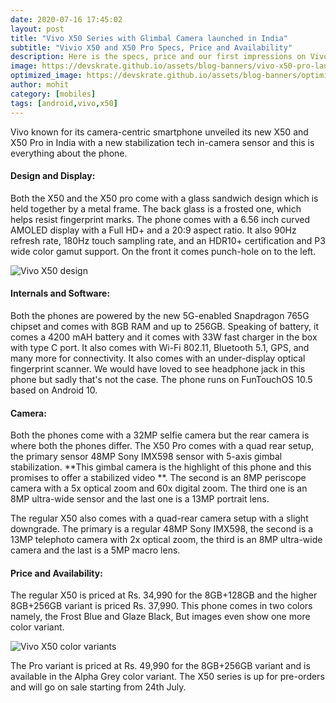 ```yaml
---
date: 2020-07-16 17:45:02
layout: post
title: "Vivo X50 Series with Glimbal Camera launched in India"
subtitle: "Vivio X50 and X50 Pro Specs, Price and Availability"
description: Here is the specs, price and our first impressions on Vivo X50 series.
image: https://devskrate.github.io/assets/blog-banners/vivo-x50-pro-launch.jpg
optimized_image: https://devskrate.github.io/assets/blog-banners/optimized/vivo-x50-pro-launch.webp
author: mohit
category: [mobiles]
tags: [android,vivo,x50]
---
```

Vivo known for its camera-centric smartphone unveiled its new X50 and X50 Pro in India with a new stabilization tech in-camera sensor and this is everything about the phone.

#### Design and Display:

Both the X50 and the X50 pro come with a glass sandwich design which is held together by a metal frame. The back glass is a frosted one, which helps resist fingerprint marks. The phone comes with a 6.56 inch curved AMOLED display with a Full HD+ and a 20:9 aspect ratio. It also 90Hz refresh rate, 180Hz touch sampling rate, and an HDR10+ certification and P3 wide color gamut support. On the front it comes punch-hole on to the left.

![Vivo X50 design](https://devskrate.github.io/assets/images/vivo/vivo-x50-design.jpg)

#### Internals and Software:

Both the phones are powered by the new 5G-enabled Snapdragon 765G chipset and comes with 8GB RAM and up to 256GB. Speaking of battery, it comes a 4200 mAH battery and it comes with 33W fast charger in the box with type C port. It also comes with Wi-Fi 802.11, Bluetooth 5.1, GPS, and many more for connectivity. It also comes with an under-display optical fingerprint scanner. We would have loved to see headphone jack in this phone but sadly that's not the case. The phone runs on FunTouchOS 10.5 based on Android 10.

#### Camera:

Both the phones come with a 32MP selfie camera but the rear camera is where both the phones differ. The X50 Pro comes with a quad rear setup, the primary sensor 48MP Sony IMX598 sensor with 5-axis gimbal stabilization. **This gimbal camera is the highlight of this phone and this promises to offer a stabilized video **. The second is an 8MP periscope camera with a 5x optical zoom and 60x digital zoom. The third one is an 8MP ultra-wide sensor and the last one is a 13MP portrait lens.

The regular X50 also comes with a quad-rear camera setup with a slight downgrade. The primary is a regular 48MP Sony IMX598, the second is a 13MP telephoto camera with 2x optical zoom, the third is an 8MP ultra-wide camera and the last is a 5MP macro lens.

#### Price and Availability:

The regular X50 is priced at Rs. 34,990 for the 8GB+128GB and the higher 8GB+256GB variant is priced Rs. 37,990. This phone comes in two colors namely, the Frost Blue and Glaze Black, But images even show one more color variant.

![Vivo X50 color variants](https://devskrate.github.io/assets/images/vivo/vivo-x50-color-variants.webp)

The Pro variant is priced at Rs. 49,990 for the 8GB+256GB variant and is available in the Alpha Grey color variant. The X50 series is up for pre-orders and will go on sale starting from 24th July. 
